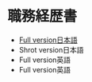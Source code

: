 # 職務経歴書
* [Full version日本語](https://github.com/daikichidaze/resume/blob/main/resume_long_JP.md)
* Shrot version日本語
* Full version英語
* Full version英語